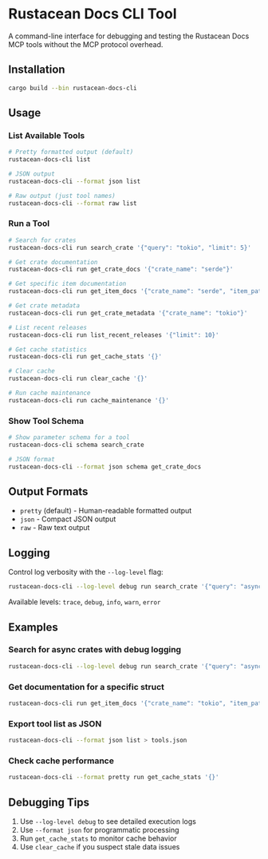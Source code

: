# Rustacean Docs CLI Tool

A command-line interface for debugging and testing the Rustacean Docs MCP tools without the MCP protocol overhead.

## Installation

```bash
cargo build --bin rustacean-docs-cli
```

## Usage

### List Available Tools

```bash
# Pretty formatted output (default)
rustacean-docs-cli list

# JSON output
rustacean-docs-cli --format json list

# Raw output (just tool names)
rustacean-docs-cli --format raw list
```

### Run a Tool

```bash
# Search for crates
rustacean-docs-cli run search_crate '{"query": "tokio", "limit": 5}'

# Get crate documentation
rustacean-docs-cli run get_crate_docs '{"crate_name": "serde"}'

# Get specific item documentation
rustacean-docs-cli run get_item_docs '{"crate_name": "serde", "item_path": "Serialize"}'

# Get crate metadata
rustacean-docs-cli run get_crate_metadata '{"crate_name": "tokio"}'

# List recent releases
rustacean-docs-cli run list_recent_releases '{"limit": 10}'

# Get cache statistics
rustacean-docs-cli run get_cache_stats '{}'

# Clear cache
rustacean-docs-cli run clear_cache '{}'

# Run cache maintenance
rustacean-docs-cli run cache_maintenance '{}'
```

### Show Tool Schema

```bash
# Show parameter schema for a tool
rustacean-docs-cli schema search_crate

# JSON format
rustacean-docs-cli --format json schema get_crate_docs
```

## Output Formats

- `pretty` (default) - Human-readable formatted output
- `json` - Compact JSON output
- `raw` - Raw text output

## Logging

Control log verbosity with the `--log-level` flag:

```bash
rustacean-docs-cli --log-level debug run search_crate '{"query": "async"}'
```

Available levels: `trace`, `debug`, `info`, `warn`, `error`

## Examples

### Search for async crates with debug logging
```bash
rustacean-docs-cli --log-level debug run search_crate '{"query": "async", "limit": 3}'
```

### Get documentation for a specific struct
```bash
rustacean-docs-cli run get_item_docs '{"crate_name": "tokio", "item_path": "runtime/struct.Runtime.html"}'
```

### Export tool list as JSON
```bash
rustacean-docs-cli --format json list > tools.json
```

### Check cache performance
```bash
rustacean-docs-cli --format pretty run get_cache_stats '{}'
```

## Debugging Tips

1. Use `--log-level debug` to see detailed execution logs
2. Use `--format json` for programmatic processing
3. Run `get_cache_stats` to monitor cache behavior
4. Use `clear_cache` if you suspect stale data issues